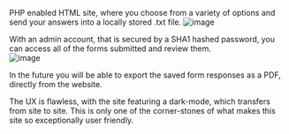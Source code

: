PHP enabled HTML site, where you choose from a variety of options and send your answers into a locally stored .txt file.
![image](https://github.com/user-attachments/assets/b548618f-32dd-4df1-98b3-fb4ba50aac25)

With an admin account, that is secured by a SHA1 hashed password, you can access all of the forms submitted and review them.  
![image](https://github.com/user-attachments/assets/984c8af9-4a8d-4f10-9c7f-0882b6ef3622)

In the future you will be able to export the saved form responses as a PDF, directly from the website.

The UX is flawless, with the site featuring a dark-mode, which transfers from site to site. This is only one of the corner-stones of what makes this site so exceptionally user friendly. 
